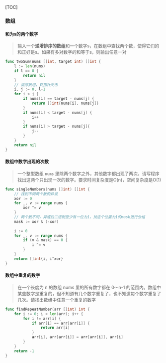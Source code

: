 [TOC]

### 数组

#### 和为s的两个数字

> 输入一个**递增排序的数组**和一个数字s，在数组中查找两个数，使得它们的和正好是s。如果有多对数字的和等于s，则输出任意一对

~~~go
func twoSum(nums []int, target int) []int {
    l := len(nums)
    if l == 0 {
        return nil
    }
    // 排序数组，双指针夹击
    i, j := 0, l-1
    for i < j {
        if nums[i] == target - nums[j] {
            return []int{nums[i], nums[j]}
        }
        if nums[i] < target - nums[j] {
            i++
        }
        if nums[i] > target - nums[j]{
            j--
        } 
    }
    return nil
}
~~~

#### 数组中数字出现的次数

> 一个整型数组 `nums` 里除两个数字之外，其他数字都出现了两次。请写程序找出这两个只出现一次的数字。要求时间复杂度是O(n)，空间复杂度是O(1)

~~~go
func singleNumbers(nums []int) []int {
    // 找到不同两个数的异或
    xor := 0
    for _, v := range nums {
        xor ^= v
    }
    // 两个数不同，异或后二进制至少有一位为1，找这个位置为1的mask进行分组
    mask := xor & (-xor)
    
    i := 0
    for _, v := range nums {
        if (v & mask) == 0 {
            i ^= v
        }
    }
    return []int{i, i^xor}
}
~~~

#### 数组中重复的数字

> 在一个长度为 n 的数组 nums 里的所有数字都在 0～n-1 的范围内。数组中某些数字是重复的，但不知道有几个数字重复了，也不知道每个数字重复了几次。请找出数组中任意一个重复的数字

~~~go
func findRepeatNumber(arr []int) int {
    for i := 0; i < len(arr); i++ {
        for i != arr[i] {
            if arr[i] == arr[arr[i]] {
                return arr[i]
            }
            arr[i], arr[arr[i]] = arr[arr[i]], arr[i]
        }
    }
    return -1
}
~~~

